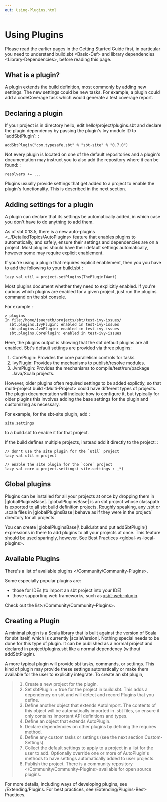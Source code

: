 ```yaml
---
out: Using-Plugins.html
---
```


Using Plugins
=============

Please read the earlier pages in the Getting Started Guide first, in
particular you need to understand build.sbt \<Basic-Def\> and
library dependencies \<Library-Dependencies\>, before reading this page.

What is a plugin?
-----------------

A plugin extends the build definition, most commonly by adding new
settings. The new settings could be new tasks. For example, a plugin
could add a codeCoverage task which would generate a test coverage
report.

Declaring a plugin
------------------

If your project is in directory hello, edit hello/project/plugins.sbt
and declare the plugin dependency by passing the plugin's Ivy module ID
to \`addSbtPlugin\`: :

    addSbtPlugin("com.typesafe.sbt" % "sbt-site" % "0.7.0")

Not every plugin is located on one of the default repositories and a
plugin's documentation may instruct you to also add the repository where
it can be found: :

    resolvers += ...

Plugins usually provide settings that get added to a project to enable
the plugin's functionality. This is described in the next section.

Adding settings for a plugin
----------------------------

A plugin can declare that its settings be automatically added, in which
case you don't have to do anything to add them.

As of sbt 0.13.5, there is a new
auto-plugins \<../DetailedTopics/AutoPlugins\> feature that enables
plugins to automatically, and safely, ensure their settings and
dependencies are on a project. Most plugins should have their default
settings automatically, however some may require explicit enablement.

If you're using a plugin that requires explicit enablement, then you you
have to add the following to your build.sbt :

    lazy val util = project.setPlugins(ThePluginIWant)

Most plugins document whether they need to explicitly enabled. If you're
curious which plugins are enabled for a given project, just run the
plugins command on the sbt console.

For example :

    > plugins
    In file:/home/jsuereth/projects/sbt/test-ivy-issues/
      sbt.plugins.IvyPlugin: enabled in test-ivy-issues
      sbt.plugins.JvmPlugin: enabled in test-ivy-issues
      sbt.plugins.CorePlugin: enabled in test-ivy-issues

Here, the plugins output is showing that the sbt default plugins are all
enabled. Sbt's default settings are provided via three plugins:

1.  CorePlugin: Provides the core parallelism controls for tasks
2.  IvyPlugin: Provides the mechanisms to publish/resolve modules.
3.  JvmPlugin: Provides the mechanisms to compile/test/run/package
    Java/Scala projects.

However, older plugins often required settings to be added explictly, so
that multi-project build \<Multi-Project\> could have different types of
projects. The plugin documentation will indicate how to configure it,
but typically for older plugins this involves adding the base settings
for the plugin and customizing as necessary.

For example, for the sbt-site plugin, add :

    site.settings

to a build.sbt to enable it for that project.

If the build defines multiple projects, instead add it directly to the
project: :

    // don't use the site plugin for the `util` project
    lazy val util = project

    // enable the site plugin for the `core` project
    lazy val core = project.settings( site.settings : _*)

Global plugins
--------------

Plugins can be installed for all your projects at once by dropping them
in |globalPluginsBase|. |globalPluginsBase| is an sbt project whose
classpath is exported to all sbt build definition projects. Roughly
speaking, any .sbt or .scala files in |globalPluginsBase| behave as if
they were in the project/ directory for all projects.

You can create |globalPluginsBase|\\ build.sbt and put addSbtPlugin()
expressions in there to add plugins to all your projects at once. This
feature should be used sparingly, however. See
Best Practices \<global-vs-local-plugins\>.

Available Plugins
-----------------

There's a list of available plugins \</Community/Community-Plugins\>.

Some especially popular plugins are:

-   those for IDEs (to import an sbt project into your IDE)
-   those supporting web frameworks, such as
    [xsbt-web-plugin](https://github.com/JamesEarlDouglas/xsbt-web-plugin).

Check out the list\</Community/Community-Plugins\>.

Creating a Plugin
-----------------

A minimal plugin is a Scala library that is built against the version of
Scala for sbt itself, which is currently |scalaVersion|. Nothing special
needs to be done for this type of plugin. It can be published as a
normal project and declared in project/plugins.sbt like a normal
dependency (without addSbtPlugin).

A more typical plugin will provide sbt tasks, commands, or settings.
This kind of plugin may provide these settings automatically or make
them available for the user to explicitly integrate. To create an sbt
plugin,

> 1.  Create a new project for the plugin.
> 2.  Set sbtPlugin := true for the project in build.sbt. This adds a
>     dependency on sbt and will detect and record Plugins that you
>     define.
> 3.  Define another object that extends AutoImport. The contents of
>     this object will be automatically imported in .sbt files, so
>     ensure it only contains important API definitions and types.
> 4.  Define an object that extends AutoPlugin.
> 5.  Declare dependencies on other plugins by defining the requires
>     method.
> 6.  Define any custom tasks or settings (see the next section
>     Custom-Settings).
> 7.  Collect the default settings to apply to a project in a list for
>     the user to add. Optionally override one or more of AutoPlugin's
>     methods to have settings automatically added to user projects.
> 8.  Publish the project. There is a
>     community repository \</Community/Community-Plugins\> available
>     for open source plugins.

For more details, including ways of developing plugins, see
/Extending/Plugins. For best practices, see
/Extending/Plugins-Best-Practices.

